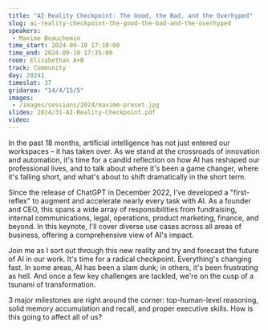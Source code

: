```yaml
---
title: "AI Reality Checkpoint: The Good, the Bad, and the Overhyped"
slug: ai-reality-checkpoint-the-good-the-bad-and-the-overhyped
speakers:
 - Maxime Beauchemin
time_start: 2024-09-10 17:10:00
time_end: 2024-09-10 17:35:00
room: Elizabethan A+B
track: Community
day: 20241
timeslot: 37
gridarea: "14/4/15/5"
images: 
 - /images/sessions/2024/maxime-preset.jpg
slides: 2024/31-AI-Reality-Checkpoint.pdf
video: 
---
```


In the past 18 months, artificial intelligence has not just entered our workspaces – it has taken over. As we stand at the crossroads of innovation and automation, it's time for a candid reflection on how AI has reshaped our professional lives, and to talk about where it's been a game changer, where it's falling short, and what's about to shift dramatically in the short term.
 
Since the release of ChatGPT in December 2022, I've developed a "first-reflex" to augment and accelerate nearly every task with AI. As a founder and CEO, this spans a wide array of responsibilities from fundraising, internal communications, legal, operations, product marketing, finance, and beyond. In this keynote, I'll cover diverse use cases across all areas of business, offering a comprehensive view of AI's impact.
 
Join me as I sort out through this new reality and try and forecast the future of AI in our work. It's time for a radical checkpoint. Everything's changing fast. In some areas, AI has been a slam dunk; in others, it's been frustrating as hell. And once a few key challenges are tackled, we're on the cusp of a tsunami of transformation.
 
3 major milestones are right around the corner: top-human-level reasoning, solid memory accumulation and recall, and proper executive skills. How is this going to affect all of us?